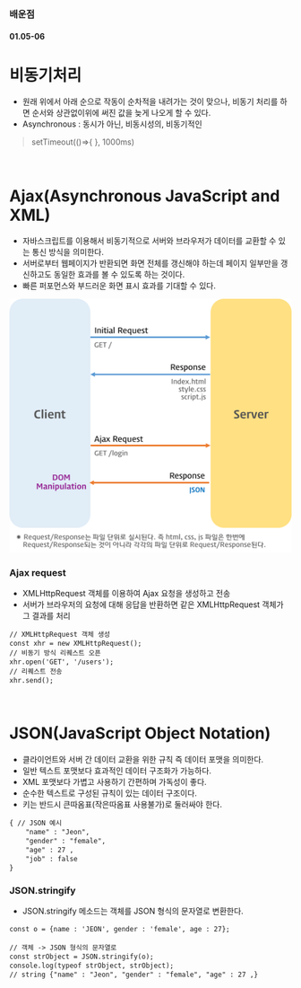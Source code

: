 ### 배운점

#### 01.05-06

# 비동기처리
- 원래 위에서 아래 순으로 작동이 순차적을 내려가는 것이 맞으나, 비동기 처리를 하면 순서와 상관없이위에 써진 값을 늦게 나오게 할 수 있다.
- Asynchronous : 동시가 아닌, 비동시성의, 비동기적인 

> setTimeout(()=>{ }, 1000ms)

<br>

# Ajax(Asynchronous JavaScript and XML)
- 자바스크립트를 이용해서 비동기적으로 서버와 브라우저가 데이터를 교환할 수 있는 통신 방식을 의미한다.
- 서버로부터 웹페이지가 반환되면 화면 전체를 갱신해야 하는데 페이지 일부만을 갱신하고도 동일한 효과를 볼 수 있도록 하는 것이다.
- 빠른 퍼포먼스와 부드러운 화면 표시 효과를 기대할 수 있다.

![ajax-webpage-lifecycle](./img/ajax-webpage-lifecycle.png)

### Ajax request
-  XMLHttpRequest 객체를 이용하여 Ajax 요청을 생성하고 전송
- 서버가 브라우저의 요청에 대해 응답을 반환하면 같은 XMLHttpRequest 객체가 그 결과를 처리

```
// XMLHttpRequest 객체 생성
const xhr = new XMLHttpRequest();
// 비동기 방식 리퀘스트 오픈
xhr.open('GET', '/users');
// 리퀘스트 전송
xhr.send();
```

<br>

# JSON(JavaScript Object Notation)
- 클라이언트와 서버 간 데이터 교환을 위한 규칙 즉 데이터 포맷을 의미한다.
- 일반 텍스트 포맷보다 효과적인 데이터 구조화가 가능하다.
- XML 포맷보다 가볍고 사용하기 간편하며 가독성이 좋다.
- 순수한 텍스트로 구성된 규칙이 있는 데이터 구조이다.
- 키는 반드시 큰따옴표(작은따옴표 사용불가)로 둘러싸야 한다.

```
{ // JSON 예시
    "name" : "Jeon",
    "gender" : "female",
    "age" : 27 ,
    "job" : false
}
```
### JSON.stringify
- JSON.stringify 메소드는 객체를 JSON 형식의 문자열로 변환한다. 
```
const o = {name : 'JEON', gender : 'female', age : 27};

// 객체 -> JSON 형식의 문자열로 
const strObject = JSON.stringify(o);
console.log(typeof strObject, strObject);
// string {"name" : "Jeon", "gender" : "female", "age" : 27 ,}

```

### 